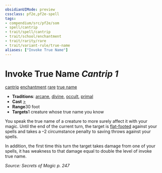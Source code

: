 ```yaml
---
obsidianUIMode: preview
cssclass: pf2e,pf2e-spell
tags:
- compendium/src/pf2e/som
- spell/cantrip
- trait/spell/cantrip
- trait/school/enchantment
- trait/rarity/rare
- trait/variant-rule/true-name
aliases: ["Invoke True Name"]
---
```

# Invoke True Name *Cantrip 1*   
[cantrip](cantrip.md)  [enchantment](enchantment.md)  [rare](rare.md)  [true name](true-name-som.md)  

- **Traditions**: [arcane](arcane.md), [divine](divine.md), [occult](occult.md), [primal](primal.md)
- **Cast** [>](chapter-9-playing-the-game.md#Actions "Single Action") 
- **Range**30 foot
- **Targets**1 creature whose true name you know

You speak the true name of a creature to more surely affect it with your magic. Until the end of the current turn, the target is [flat-footed](conditions.md#Flat-footed) against your spells and takes a –2 circumstance penalty to saving throws against your spells.

In addition, the first time this turn the target takes damage from one of your spells, it has weakness to that damage equal to double the level of invoke true name.

*Source: Secrets of Magic p. 247*